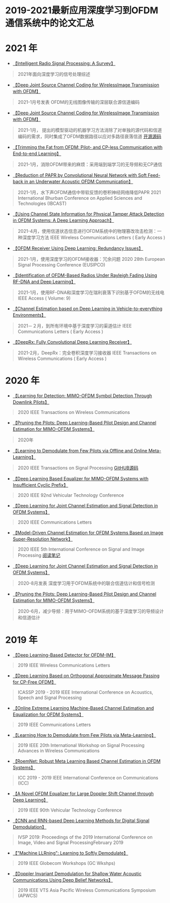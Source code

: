 # 2019-2021最新应用深度学习到OFDM通信系统中的论文汇总
# 2021 年
+ [【Intelligent Radio Signal Processing: A Survey】](https://deeplearn.org/arxiv/198162/intelligent-radio-signal-processing:-a-survey)
>2021年面向深度学习的信号处理综述
+ [【Deep Joint Source Channel Coding for WirelessImage Transmission with OFDM】](https://arxiv.org/abs/2101.03909)
> 2021-1月号发表
> OFDM的无线图像传输的深层联合源信道编码
+ [【Deep Joint Source Channel Coding for WirelessImage Transmission with OFDM】](https://www.imperial.ac.uk/media/imperial-college/research-centres-and-groups/ipc-lab/Kurka_deepJSSC_ICASSP2019.pdf)
>2021-1月，
>提出的模型驱动的机器学习方法消除了对单独的源代码和信道编码的需求，同时集成了OFDM数据路径以应对多路径衰落信道
>[开源源码](https://paperswithcode.com/paper/deep-joint-source-channel-coding-for)
+ [【Trimming the Fat from OFDM: Pilot- and CP-less Communication with End-to-end Learning】](https://arxiv.org/pdf/2101.08213v3.pdf)
> 2021-1月，消除OFDM带来的麻烦：采用端到端学习的无导频和无CP通信

+ [【Reduction of PAPR by Convolutional Neural Network with Soft Feed-back in an Underwater Acoustic OFDM Communication】](https://ieeexplore.ieee.org/document/9393026)
> 2021-1月，水下声OFDM通信中带软反馈的卷积神经网络降低PAPR
>  2021 International Bhurban Conference on Applied Sciences and Technologies (IBCAST)
+ [【Using Channel State Information for Physical Tamper Attack Detection in OFDM Systems: A Deep Learning Approach】](https://ieeexplore.ieee.org/document/9403404)
> 2021-4月，使用信道状态信息进行OFDM系统中的物理篡改攻击检测：一种深度学习方法
>  IEEE Wireless Communications Letters ( Early Access )

+ [【OFDM Receiver Using Deep Learning: Redundancy Issues】]()
> 2021-1月，使用深度学习的OFDM接收器：冗余问题
> 2020 28th European Signal Processing Conference (EUSIPCO)

+ [【Identification of OFDM-Based Radios Under Rayleigh Fading Using RF-DNA and Deep Learning】](https://ieeexplore.ieee.org/document/9330580)
> 2021-1月，使用RF-DNA和深度学习在瑞利衰落下识别基于OFDM的无线电
>  IEEE Access ( Volume: 9)
+ [【Channel Estimation based on Deep Learning in Vehicle-to-everything Environments】](https://ieeexplore.ieee.org/document/9355192)
> 2021－２月，到所有环境中基于深度学习的渠道估计
>  IEEE Communications Letters ( Early Access )

+ [【DeepRx: Fully Convolutional Deep Learning Receiver】](https://ieeexplore.ieee.org/document/9345504)
> 2021-2月，DeepRx：完全卷积深度学习接收器
>  IEEE Transactions on Wireless Communications ( Early Access )

# 2020 年
+ [【Learning for Detection: MIMO-OFDM Symbol Detection Through Downlink Pilots】](https://ieeexplore.ieee.org/document/9020011)
>2020 IEEE Transactions on Wireless Communications

+ [【Pruning the Pilots: Deep Learning-Based Pilot Design and Channel Estimation for MIMO-OFDM Systems】](https://deeplearn.org/arxiv/200643/pruning-the-pilots:-deep-learning-based-pilot-design-and-channel-estimation-for-mimo-ofdm-systems)
>2020年
+ [【Learning to Demodulate from Few Pilots via Offline and Online Meta-Learning】 ](https://ieeexplore.ieee.org/document/9290055)
> 2020 IEEE Transactions on Signal Processing
 [GitHUB源码](https://github.com/sangwoo-p/meta-demodulator?utm_source=catalyzex.com)
+ [【Deep Learning Based Equalizer for MIMO-OFDM Systems with Insufficient Cyclic Prefix】 ](https://ieeexplore.ieee.org/document/9348509)
> 2020 IEEE 92nd Vehicular Technology Conference

+ [【Deep Learning for Joint Channel Estimation and Signal Detection in OFDM Systems】](https://ieeexplore.ieee.org/document/9159626/)
>2020  IEEE Communications Letters

+ [【Model-Driven Channel Estimation for OFDM Systems Based on Image Super-Resolution Network】](https://ieeexplore.ieee.org/abstract/document/9339375)
>  2020 IEEE 5th International Conference on Signal and Image Processing
>  [阅读笔记](https://betterbench.blog.csdn.net/article/details/115219168)

+ [【Deep Learning for Joint Channel Estimation and Signal Detection in OFDM Systems】](https://arxiv.org/abs/2008.03977)
>2020-8月发表
>深度学习用于OFDM系统中的联合信道估计和信号检测
+ [【Pruning the Pilots: Deep Learning-Based Pilot Design and Channel Estimation for MIMO-OFDM Systems】](https://arxiv.org/pdf/2006.11796v3.pdf)
> 2020-6月，减少导频：用于MIMO-OFDM系统的基于深度学习的导频设计和信道估计
# 2019 年
+ [【Deep Learning-Based Detector for OFDM-IM】](https://ieeexplore.ieee.org/document/8684894)
>2019 IEEE Wireless Communications Letters 

+ [【Deep Learning Based on Orthogonal Approximate Message Passing for CP-Free OFDM】 ](https://ieeexplore.ieee.org/document/8682639)
> ICASSP 2019 - 2019 IEEE International Conference on Acoustics, Speech and Signal Processing

+ [【Online Extreme Learning Machine-Based Channel Estimation and Equalization for OFDM Systems】 ](https://ieeexplore.ieee.org/document/8715649)
> 2019 IEEE Communications Letters 

+ [【Learning How to Demodulate from Few Pilots via Meta-Learning】](https://ieeexplore.ieee.org/document/9290055)
>2019 IEEE 20th International Workshop on Signal Processing Advances in Wireless Communications 

+ [【RoemNet: Robust Meta Learning Based Channel Estimation in OFDM Systems】](https://ieeexplore.ieee.org/document/8761319)
> ICC 2019 - 2019 IEEE International Conference on Communications (ICC)

+ [【A Novel OFDM Equalizer for Large Doppler Shift Channel through Deep Learning】 ](https://ieeexplore.ieee.org/document/8891326)
> 2019 IEEE 90th Vehicular Technology Conference

+ [【CNN and RNN-based Deep Learning Methods for Digital Signal Demodulation】](https://dl.acm.org/doi/abs/10.1145/3317640.3317656)
> IVSP 2019: Proceedings of the 2019 International Conference on Image, Video and Signal ProcessingFebruary 2019

+ [【"Machine LLRning": Learning to Softly Demodulate】](https://ieeexplore.ieee.org/abstract/document/9024433/)
> 2019 IEEE Globecom Workshops (GC Wkshps)

+ [【Doppler Invariant Demodulation for Shallow Water Acoustic Communications Using Deep Belief Networks】 ](https://ieeexplore.ieee.org/document/8851669)
>2019 IEEE VTS Asia Pacific Wireless Communications Symposium (APWCS)

